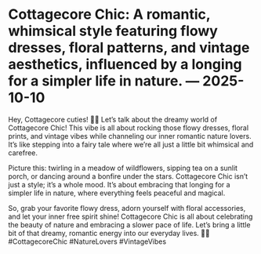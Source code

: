 # Cottagecore Chic: A romantic, whimsical style featuring flowy dresses, floral patterns, and vintage aesthetics, influenced by a longing for a simpler life in nature. — 2025-10-10

Hey, Cottagecore cuties! 🌿✨ Let’s talk about the dreamy world of Cottagecore Chic! This vibe is all about rocking those flowy dresses, floral prints, and vintage vibes while channeling our inner romantic nature lovers. It’s like stepping into a fairy tale where we’re all just a little bit whimsical and carefree.

Picture this: twirling in a meadow of wildflowers, sipping tea on a sunlit porch, or dancing around a bonfire under the stars. Cottagecore Chic isn’t just a style; it’s a whole mood. It’s about embracing that longing for a simpler life in nature, where everything feels peaceful and magical.

So, grab your favorite flowy dress, adorn yourself with floral accessories, and let your inner free spirit shine! Cottagecore Chic is all about celebrating the beauty of nature and embracing a slower pace of life. Let’s bring a little bit of that dreamy, romantic energy into our everyday lives. 🌸💫 #CottagecoreChic #NatureLovers #VintageVibes